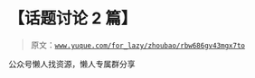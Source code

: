 # 【话题讨论 2 篇】

> 原文：[`www.yuque.com/for_lazy/zhoubao/rbw686gv43mgx7to`](https://www.yuque.com/for_lazy/zhoubao/rbw686gv43mgx7to)

公众号懒人找资源，懒人专属群分享
